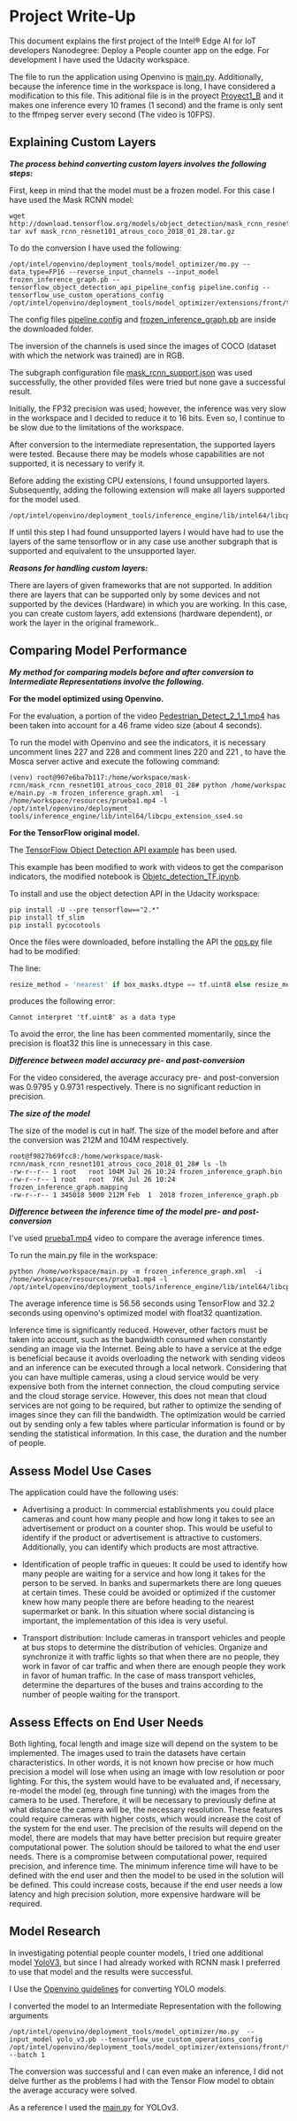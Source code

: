 # Project Write-Up

This document explains the first project of the  Intel® Edge AI for IoT developers Nanodegree: Deploy a People counter app on the edge. For development I have used the Udacity workspace.


The file to run the application using Openvino is [main.py](). Additionally, because the inference time in the workspace is long, I have considered a modification to this file. This aditional file is in the proyect [Proyect1_B]() and it makes one inference every 10 frames (1 second) and the frame is only sent to the ffmpeg server every second (The video is 10FPS).

## Explaining Custom Layers

***The process behind converting custom layers involves the following steps:***


First, keep in mind that the model must be a frozen model. For this case I have used the Mask RCNN model:

```console
wget http://download.tensorflow.org/models/object_detection/mask_rcnn_resnet101_atrous_coco_2018_01_28.tar.gz
tar xvf mask_rcnn_resnet101_atrous_coco_2018_01_28.tar.gz

```

To do the conversion I have used the following:

```console
/opt/intel/openvino/deployment_tools/model_optimizer/mo.py --data_type=FP16 --reverse_input_channels --input_model frozen_inference_graph.pb --tensorflow_object_detection_api_pipeline_config pipeline.config --tensorflow_use_custom_operations_config /opt/intel/openvino/deployment_tools/model_optimizer/extensions/front/tf/mask_rcnn_support.json

```

The config files [pipeline.config](https://github.com/Logeswaran123/Garbage-Classification-for-safety/tree/master/model_O_R) and [frozen_inference_graph.pb](https://github.com/Logeswaran123/Garbage-Classification-for-safety/tree/master/model_O_R) are inside the downloaded folder.

The inversion of the channels is used since the images of COCO (dataset with which the network was trained) are in RGB.

The subgraph configuration file [mask_rcnn_support.json](https://github.com/Logeswaran123/Garbage-Classification-for-safety/tree/master/model_O_R) was used successfully, the other provided files were tried but none gave a successful result.

Initially, the FP32 precision was used; however, the inference was very slow in the workspace and I decided to reduce it to 16 bits. Even so, I continue to be slow due to the limitations of the workspace.

After conversion to the intermediate representation, the supported layers were tested. Because there may be models whose capabilities are not supported, it is necessary to verify it.

Before adding the existing CPU extensions, I found unsupported layers. Subsequently, adding the following extension will make all layers supported for the model used.
```
/opt/intel/openvino/deployment_tools/inference_engine/lib/intel64/libcpu_extension_sse4.so
```

If until this step I had found unsupported layers I would have had to use the layers of the same tensorflow or in any case use another subgraph that is supported and equivalent to the unsupported layer.

***Reasons for handling custom layers:***

There are layers of given frameworks that are not supported. In addition there are layers that can be supported only by some devices and not supported by the devices (Hardware) in which you are working. In this case, you can create custom layers, add extensions (hardware dependent), or work the layer in the original framework..

## Comparing Model Performance

***My method for comparing models before and after conversion to Intermediate Representations
involve the following.***

**For the model optimized using Openvino.**

For the evaluation, a portion of the video [Pedestrian_Detect_2_1_1.mp4]() has been taken into account for a 46 frame video size (about 4 seconds).

To run the model with Openvino and see the indicators, it is necessary uncomment lines 227 and 228 and comment lines 220 and 221 , to have the Mosca server active and execute the following command:

```console
(venv) root@907e6ba7b117:/home/workspace/mask-rcnn/mask_rcnn_resnet101_atrous_coco_2018_01_28# python /home/workspac
e/main.py -m frozen_inference_graph.xml  -i /home/workspace/resources/prueba1.mp4 -l /opt/intel/openvino/deployment_
tools/inference_engine/lib/intel64/libcpu_extension_sse4.so
```

**For the TensorFlow original model.**

The [TensorFlow Object Detection API example](https://github.com/tensorflow/models/blob/master/research/object_detection/colab_tutorials/object_detection_tutorial.ipynb) has been used.

This example has been modified to work with videos to get the comparison indicators, the modified notebook is [Objetc_detection_TF.ipynb]().

To install and use the object detection API in the Udacity workspace:

```console
pip install -U --pre tensorflow=="2.*"
pip install tf_slim
pip install pycocotools
```

Once the files were downloaded, before installing the API the [ops.py]() file had to be modified:

The line: 
```python
resize_method = 'nearest' if box_masks.dtype == tf.uint8 else resize_method
```
produces the following error:
```console
Cannot interpret 'tf.uint8' as a data type
```

To avoid the error, the line has been commented momentarily, since the precision is float32 this line is unnecessary in this case.


***Difference between model accuracy pre- and post-conversion***

For the video considered, the average accuracy pre- and post-conversion was 0.9795 y 0.9731 respectively. 
There is no significant reduction in precision.


***The size of the model***

The size of the model is cut in half. The size of the model before and after the conversion was 212M and 104M respectively.

```console
root@f9827b69fcc8:/home/workspace/mask-rcnn/mask_rcnn_resnet101_atrous_coco_2018_01_28# ls -lh
-rw-r--r-- 1 root   root 104M Jul 26 10:24 frozen_inference_graph.bin
-rw-r--r-- 1 root   root  76K Jul 26 10:24 frozen_inference_graph.mapping
-rw-r--r-- 1 345018 5000 212M Feb  1  2018 frozen_inference_graph.pb
```

***Difference between the inference time of the model pre- and post-conversion***

I've used [prueba1.mp4]() video to compare the average inference times. 


To run the main.py file in the workspace:
```console
python /home/workspace/main.py -m frozen_inference_graph.xml  -i /home/workspace/resources/prueba1.mp4 -l /opt/intel/openvino/deployment_tools/inference_engine/lib/intel64/libcpu_extension_sse4.so
```

The average inference time is 56.56 seconds using TensorFlow and 32.2 seconds using openvino's optimized model with float32 quantization.

Inference time is significantly reduced. However, other factors must be taken into account, such as the bandwidth consumed when constantly sending an image via the Internet. Being able to have a service at the edge is beneficial because it avoids overloading the network with sending videos and an inference can be executed through a local network.
Considering that you can have multiple cameras, using a cloud service would be very expensive both from the internet connection, the cloud computing service and the cloud storage service. However, this does not mean that cloud services are not going to be required, but rather to optimize the sending of images since they can fill the bandwidth. The optimization would be carried out by sending only a few tables where particular information is found or by sending the statistical information. In this case, the duration and the number of people.

## Assess Model Use Cases

The application could have the following uses:
- Advertising a product: In commercial establishments you could place cameras and count how many people and how long it takes to see an advertisement or product on a counter shop. This would be useful to identify if the product or advertisement is attractive to customers. Additionally, you can identify which products are most attractive.


- Identification of people traffic in queues: It could be used to identify how many people are waiting for a service and how long it takes for the person to be served. In banks and supermarkets there are long queues at certain times. These could be avoided or optimized if the customer knew how many people there are before heading to the nearest supermarket or bank. In this situation where social distancing is important, the implementation of this idea is very useful.


- Transport distribution: Include cameras in transport vehicles and people at bus stops to determine the distribution of vehicles. Organize and synchronize it with traffic lights so that when there are no people, they work in favor of car traffic and when there are enough people they work in favor of human traffic. In the case of mass transport vehicles, determine the departures of the buses and trains according to the number of people waiting for the transport.

## Assess Effects on End User Needs

Both lighting, focal length and image size will depend on the system to be implemented. The images used to train the datasets have certain characteristics. In other words, it is not known how precise or how much precision a model will lose when using an image with low resolution or poor lighting. For this, the system would have to be evaluated and, if necessary, re-model the model (eg, through fine tunning) with the images from the camera to be used.
Therefore, it will be necessary to previously define at what distance the camera will be, the necessary resolution. These features could require cameras with higher costs, which would increase the cost of the system for the end user.
The precision of the results will depend on the model, there are models that may have better precision but require greater computational power. The solution should be tailored to what the end user needs. There is a compromise between computational power, required precision, and inference time. The minimum inference time will have to be defined with the end user and then the model to be used in the solution will be defined. This could increase costs, because if the end user needs a low latency and high precision solution, more expensive hardware will be required.

## Model Research


In investigating potential people counter models, I tried one additional model [YoloV3](), but since I had already worked with RCNN mask I preferred to use that model and the results were successful.

I Use the [Openvino guidelines](https://docs.openvinotoolkit.org/latest/openvino_docs_MO_DG_prepare_model_convert_model_tf_specific_Convert_YOLO_From_Tensorflow.html) for converting YOLO models.

I converted the model to an Intermediate Representation with the following arguments

```console
/opt/intel/openvino/deployment_tools/model_optimizer/mo.py  --input_model yolo_v3.pb --tensorflow_use_custom_operations_config /opt/intel/openvino/deployment_tools/model_optimizer/extensions/front/tf/yolo_v3.json --batch 1
```

The conversion was successful and I can even make an inference, I did not delve further as the problems I had with the Tensor Flow model to obtain the average accuracy were solved.


As a reference I used the [main.py]() for YOLOv3.
